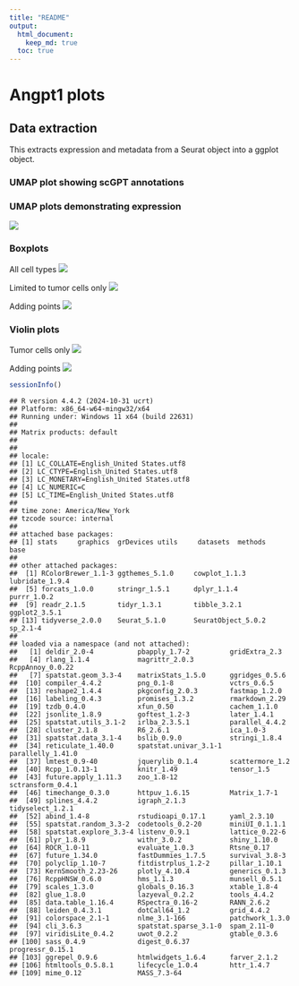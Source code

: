 ```yaml
---
title: "README"
output: 
  html_document:
    keep_md: true
  toc: true
---
```

# Angpt1 plots


## Data extraction
This extracts expression and metadata from a Seurat object into a ggplot object.






### UMAP plot showing scGPT annotations


### UMAP plots demonstrating expression
![](README_files/figure-html/umap_plots-1.png)<!-- -->


### Boxplots
All cell types
![](README_files/figure-html/boxplot-1.png)<!-- -->

Limited to tumor cells only
![](README_files/figure-html/boxplot_limited-1.png)<!-- -->

Adding points
![](README_files/figure-html/boxplot_limited_dots-1.png)<!-- -->

### Violin plots
Tumor cells only
![](README_files/figure-html/violin-1.png)<!-- -->

Adding points
![](README_files/figure-html/violin_points-1.png)<!-- -->


``` r
sessionInfo()
```

```
## R version 4.4.2 (2024-10-31 ucrt)
## Platform: x86_64-w64-mingw32/x64
## Running under: Windows 11 x64 (build 22631)
## 
## Matrix products: default
## 
## 
## locale:
## [1] LC_COLLATE=English_United States.utf8 
## [2] LC_CTYPE=English_United States.utf8   
## [3] LC_MONETARY=English_United States.utf8
## [4] LC_NUMERIC=C                          
## [5] LC_TIME=English_United States.utf8    
## 
## time zone: America/New_York
## tzcode source: internal
## 
## attached base packages:
## [1] stats     graphics  grDevices utils     datasets  methods   base     
## 
## other attached packages:
##  [1] RColorBrewer_1.1-3 ggthemes_5.1.0     cowplot_1.1.3      lubridate_1.9.4   
##  [5] forcats_1.0.0      stringr_1.5.1      dplyr_1.1.4        purrr_1.0.2       
##  [9] readr_2.1.5        tidyr_1.3.1        tibble_3.2.1       ggplot2_3.5.1     
## [13] tidyverse_2.0.0    Seurat_5.1.0       SeuratObject_5.0.2 sp_2.1-4          
## 
## loaded via a namespace (and not attached):
##   [1] deldir_2.0-4           pbapply_1.7-2          gridExtra_2.3         
##   [4] rlang_1.1.4            magrittr_2.0.3         RcppAnnoy_0.0.22      
##   [7] spatstat.geom_3.3-4    matrixStats_1.5.0      ggridges_0.5.6        
##  [10] compiler_4.4.2         png_0.1-8              vctrs_0.6.5           
##  [13] reshape2_1.4.4         pkgconfig_2.0.3        fastmap_1.2.0         
##  [16] labeling_0.4.3         promises_1.3.2         rmarkdown_2.29        
##  [19] tzdb_0.4.0             xfun_0.50              cachem_1.1.0          
##  [22] jsonlite_1.8.9         goftest_1.2-3          later_1.4.1           
##  [25] spatstat.utils_3.1-2   irlba_2.3.5.1          parallel_4.4.2        
##  [28] cluster_2.1.8          R6_2.6.1               ica_1.0-3             
##  [31] spatstat.data_3.1-4    bslib_0.9.0            stringi_1.8.4         
##  [34] reticulate_1.40.0      spatstat.univar_3.1-1  parallelly_1.41.0     
##  [37] lmtest_0.9-40          jquerylib_0.1.4        scattermore_1.2       
##  [40] Rcpp_1.0.13-1          knitr_1.49             tensor_1.5            
##  [43] future.apply_1.11.3    zoo_1.8-12             sctransform_0.4.1     
##  [46] timechange_0.3.0       httpuv_1.6.15          Matrix_1.7-1          
##  [49] splines_4.4.2          igraph_2.1.3           tidyselect_1.2.1      
##  [52] abind_1.4-8            rstudioapi_0.17.1      yaml_2.3.10           
##  [55] spatstat.random_3.3-2  codetools_0.2-20       miniUI_0.1.1.1        
##  [58] spatstat.explore_3.3-4 listenv_0.9.1          lattice_0.22-6        
##  [61] plyr_1.8.9             withr_3.0.2            shiny_1.10.0          
##  [64] ROCR_1.0-11            evaluate_1.0.3         Rtsne_0.17            
##  [67] future_1.34.0          fastDummies_1.7.5      survival_3.8-3        
##  [70] polyclip_1.10-7        fitdistrplus_1.2-2     pillar_1.10.1         
##  [73] KernSmooth_2.23-26     plotly_4.10.4          generics_0.1.3        
##  [76] RcppHNSW_0.6.0         hms_1.1.3              munsell_0.5.1         
##  [79] scales_1.3.0           globals_0.16.3         xtable_1.8-4          
##  [82] glue_1.8.0             lazyeval_0.2.2         tools_4.4.2           
##  [85] data.table_1.16.4      RSpectra_0.16-2        RANN_2.6.2            
##  [88] leiden_0.4.3.1         dotCall64_1.2          grid_4.4.2            
##  [91] colorspace_2.1-1       nlme_3.1-166           patchwork_1.3.0       
##  [94] cli_3.6.3              spatstat.sparse_3.1-0  spam_2.11-0           
##  [97] viridisLite_0.4.2      uwot_0.2.2             gtable_0.3.6          
## [100] sass_0.4.9             digest_0.6.37          progressr_0.15.1      
## [103] ggrepel_0.9.6          htmlwidgets_1.6.4      farver_2.1.2          
## [106] htmltools_0.5.8.1      lifecycle_1.0.4        httr_1.4.7            
## [109] mime_0.12              MASS_7.3-64
```
